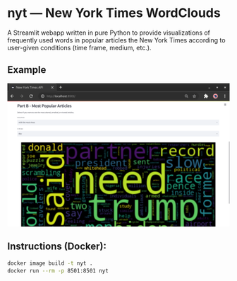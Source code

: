 # nyt — New York Times WordClouds
A Streamlit webapp written in pure Python to provide visualizations of frequently used words in popular articles the New York Times according to user-given conditions (time frame, medium, etc.).

## Example
![Example of webapp output](/screenshot.png?raw=true "An example from July 2022")

## Instructions (Docker):
```sh
docker image build -t nyt .
docker run --rm -p 8501:8501 nyt
```
